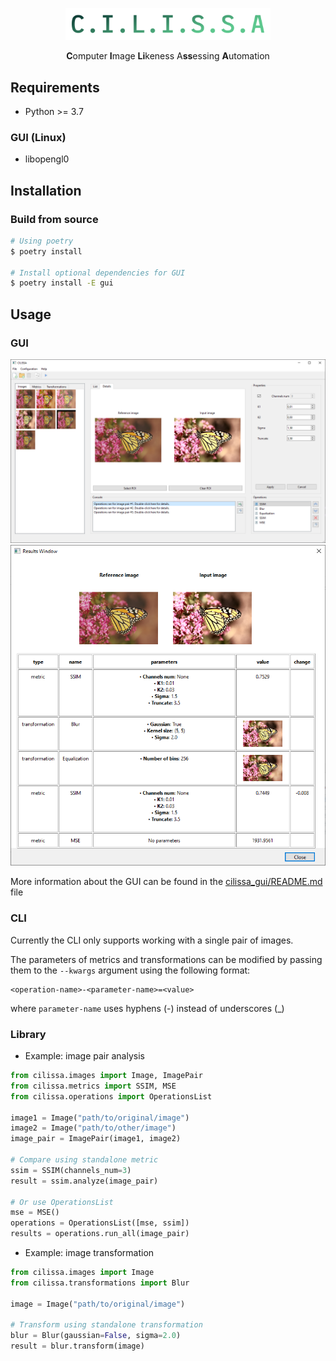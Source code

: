 <p align="center">
    <img src="docs/logo.png" width="328">
    <p align="center"><strong>C</strong>omputer <strong>I</strong>mage <strong>Li</strong>keness A<strong>ss</strong>essing <strong>A</strong>utomation</p>
</p>

## Requirements

* Python >= 3.7

### GUI (Linux)

* libopengl0

## Installation

### Build from source

```bash
# Using poetry
$ poetry install

# Install optional dependencies for GUI
$ poetry install -E gui
```

## Usage

### GUI

<p align="center">
    <img src="docs/screenshots/window.png">
    <img src="docs/screenshots/results.png">
</p>

More information about the GUI can be found in the [cilissa_gui/README.md](cilissa_gui/README.md) file

### CLI

Currently the CLI only supports working with a single pair of images.

The parameters of metrics and transformations can be modified by passing them to the `--kwargs` argument using the following format:
```
<operation-name>-<parameter-name>=<value>
``` 
where `parameter-name` uses hyphens (-) instead of underscores (_)

### Library

* Example: image pair analysis

```python
from cilissa.images import Image, ImagePair
from cilissa.metrics import SSIM, MSE
from cilissa.operations import OperationsList

image1 = Image("path/to/original/image")
image2 = Image("path/to/other/image")
image_pair = ImagePair(image1, image2)

# Compare using standalone metric
ssim = SSIM(channels_num=3)
result = ssim.analyze(image_pair)

# Or use OperationsList
mse = MSE()
operations = OperationsList([mse, ssim])
results = operations.run_all(image_pair)
```

* Example: image transformation

```python
from cilissa.images import Image
from cilissa.transformations import Blur

image = Image("path/to/original/image")

# Transform using standalone transformation
blur = Blur(gaussian=False, sigma=2.0)
result = blur.transform(image)
```
